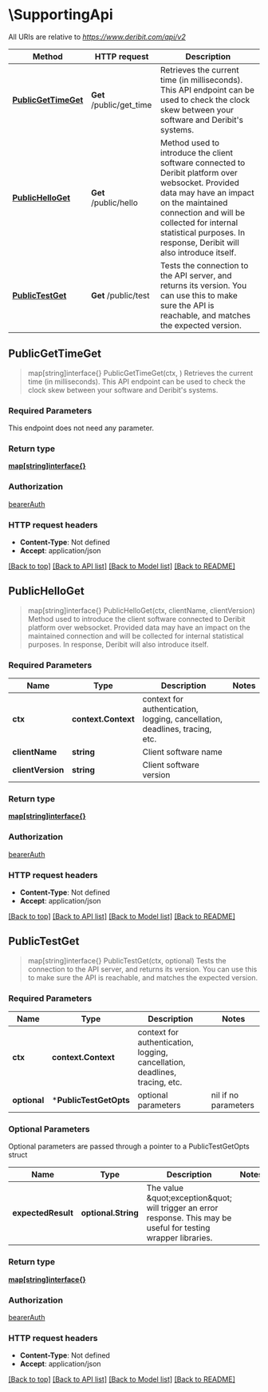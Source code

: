 # \SupportingApi

All URIs are relative to *https://www.deribit.com/api/v2*

Method | HTTP request | Description
------------- | ------------- | -------------
[**PublicGetTimeGet**](SupportingApi.md#PublicGetTimeGet) | **Get** /public/get_time | Retrieves the current time (in milliseconds). This API endpoint can be used to check the clock skew between your software and Deribit&#39;s systems.
[**PublicHelloGet**](SupportingApi.md#PublicHelloGet) | **Get** /public/hello | Method used to introduce the client software connected to Deribit platform over websocket. Provided data may have an impact on the maintained connection and will be collected for internal statistical purposes. In response, Deribit will also introduce itself.
[**PublicTestGet**](SupportingApi.md#PublicTestGet) | **Get** /public/test | Tests the connection to the API server, and returns its version. You can use this to make sure the API is reachable, and matches the expected version.



## PublicGetTimeGet

> map[string]interface{} PublicGetTimeGet(ctx, )
Retrieves the current time (in milliseconds). This API endpoint can be used to check the clock skew between your software and Deribit's systems.

### Required Parameters

This endpoint does not need any parameter.

### Return type

[**map[string]interface{}**](map[string]interface{}.md)

### Authorization

[bearerAuth](../README.md#bearerAuth)

### HTTP request headers

- **Content-Type**: Not defined
- **Accept**: application/json

[[Back to top]](#) [[Back to API list]](../README.md#documentation-for-api-endpoints)
[[Back to Model list]](../README.md#documentation-for-models)
[[Back to README]](../README.md)


## PublicHelloGet

> map[string]interface{} PublicHelloGet(ctx, clientName, clientVersion)
Method used to introduce the client software connected to Deribit platform over websocket. Provided data may have an impact on the maintained connection and will be collected for internal statistical purposes. In response, Deribit will also introduce itself.

### Required Parameters


Name | Type | Description  | Notes
------------- | ------------- | ------------- | -------------
**ctx** | **context.Context** | context for authentication, logging, cancellation, deadlines, tracing, etc.
**clientName** | **string**| Client software name | 
**clientVersion** | **string**| Client software version | 

### Return type

[**map[string]interface{}**](map[string]interface{}.md)

### Authorization

[bearerAuth](../README.md#bearerAuth)

### HTTP request headers

- **Content-Type**: Not defined
- **Accept**: application/json

[[Back to top]](#) [[Back to API list]](../README.md#documentation-for-api-endpoints)
[[Back to Model list]](../README.md#documentation-for-models)
[[Back to README]](../README.md)


## PublicTestGet

> map[string]interface{} PublicTestGet(ctx, optional)
Tests the connection to the API server, and returns its version. You can use this to make sure the API is reachable, and matches the expected version.

### Required Parameters


Name | Type | Description  | Notes
------------- | ------------- | ------------- | -------------
**ctx** | **context.Context** | context for authentication, logging, cancellation, deadlines, tracing, etc.
 **optional** | ***PublicTestGetOpts** | optional parameters | nil if no parameters

### Optional Parameters

Optional parameters are passed through a pointer to a PublicTestGetOpts struct


Name | Type | Description  | Notes
------------- | ------------- | ------------- | -------------
 **expectedResult** | **optional.String**| The value \&quot;exception\&quot; will trigger an error response. This may be useful for testing wrapper libraries. | 

### Return type

[**map[string]interface{}**](map[string]interface{}.md)

### Authorization

[bearerAuth](../README.md#bearerAuth)

### HTTP request headers

- **Content-Type**: Not defined
- **Accept**: application/json

[[Back to top]](#) [[Back to API list]](../README.md#documentation-for-api-endpoints)
[[Back to Model list]](../README.md#documentation-for-models)
[[Back to README]](../README.md)

